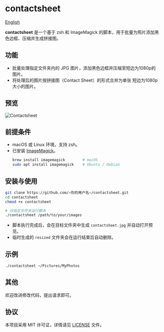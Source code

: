# contactsheet
[English](README.md)

**contactsheet** 是一个基于 zsh 和 ImageMagick 的脚本，用于批量为照片添加黑色边框、压缩并生成拼接图。

## 功能

- 批量处理指定文件夹内的 JPG 图片，添加黑色边框并压缩至短边为1080p的图片。  
- 将处理后的图片按拼接图（Contact Sheet）的形式合并为单张 短边为1080p大小的图片。

## 预览

![Contactsheet](https://lilac-1315215436.cos.ap-guangzhou.myqcloud.com/img/202504251403978.jpg)

## 前提条件

- macOS 或 Linux 环境，支持 zsh。  
- 已安装 [ImageMagick](https://imagemagick.org/)。  
  ```sh
  brew install imagemagick        # macOS
  sudo apt install imagemagick    # Ubuntu / Debian
  ```

## 安装与使用

```sh
git clone https://github.com/<你的用户名>/contactsheet.git
cd contactsheet
chmod +x contactsheet

# 对指定文件夹运行脚本
./contactsheet /path/to/your/images
```

- 脚本执行完成后，会在目标文件夹中生成 `contactsheet.jpg` 并自动打开预览。  
- 临时生成的 `resized` 文件夹会在运行结束后自动删除。

## 示例

```sh
./contactsheet ~/Pictures/MyPhotos
```
## 其他
欢迎改进修改代码，提出请求即可。 
## 协议

本项目采用 MIT 许可证，详情请见 [LICENSE](LICENSE) 文件。
